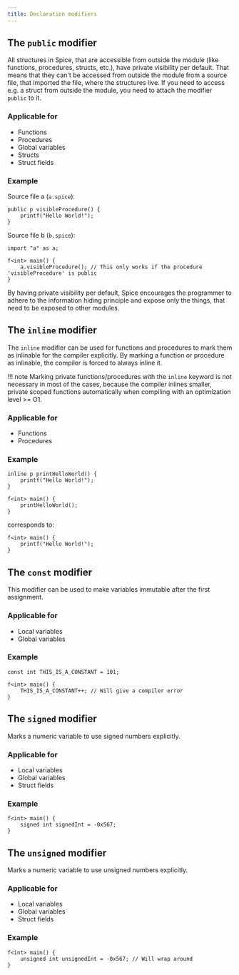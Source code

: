 ```yaml
---
title: Declaration modifiers
---
```


## The `public` modifier

All structures in Spice, that are accessible from outside the module (like functions, procedures, structs, etc.), have private
visibility per default. That means that they can't be accessed from outside the module from a source file, that imported the file,
where the structures live. If you need to access e.g. a struct from outside the module, you need to attach the modifier `public`
to it.

### Applicable for

- Functions
- Procedures
- Global variables
- Structs
- Struct fields

### Example

Source file a (`a.spice`):

```spice
public p visibleProcedure() {
    printf("Hello World!");
}
```

Source file b (`b.spice`):

```spice
import "a" as a;

f<int> main() {
    a.visibleProcedure(); // This only works if the procedure 'visibleProcedure' is public
}
```

By having private visibility per default, Spice encourages the programmer to adhere to the information hiding principle and expose
only the things, that need to be exposed to other modules.

## The `inline` modifier

The `inline` modifier can be used for functions and procedures to mark them as inlinable for the compiler explicitly. By marking a
function or procedure as inlinable, the compiler is forced to always inline it.

!!! note
    Marking private functions/procedures with the `inline` keyword is not necessary in most of the cases, because the compiler
inlines smaller, private scoped functions automatically when compiling with an optimization level >= O1.

### Applicable for

- Functions
- Procedures

### Example

```spice
inline p printHelloWorld() {
    printf("Hello World!");
}

f<int> main() {
    printHelloWorld();
}
```

corresponds to:

```spice
f<int> main() {
    printf("Hello World!");
}
```

## The `const` modifier

This modifier can be used to make variables immutable after the first assignment.

### Applicable for

- Local variables
- Global variables

### Example

```spice
const int THIS_IS_A_CONSTANT = 101;

f<int> main() {
    THIS_IS_A_CONSTANT++; // Will give a compiler error
}
```

## The `signed` modifier

Marks a numeric variable to use signed numbers explicitly.

### Applicable for

- Local variables
- Global variables
- Struct fields

### Example

```spice
f<int> main() {
    signed int signedInt = -0x567;
}
```

## The `unsigned` modifier

Marks a numeric variable to use unsigned numbers explicitly.

### Applicable for

- Local variables
- Global variables
- Struct fields

### Example

```spice
f<int> main() {
    unsigned int unsignedInt = -0x567; // Will wrap around
}
```